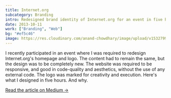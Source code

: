 ```yaml
---
title: Internet.org
subcategory: Branding
intro: Redesigned brand identity of Internet.org for an event in five hours. Made a trustworthy, user-centric brand.
date: 2013-10-11
work: ["Branding", "Web"]
bg: "#ef5c46"
image: https://res.cloudinary.com/anand-chowdhary/image/upload/v1532799282/portfolio/internet.org_2x.png
---
```


I recently participated in an event where I was required to redesign Internet.org's homepage and logo. The content had to remain the same, but the design was to be completely new. The website was required to be responsive, and good in code-quality and aesthetics, without the use of any external code. The logo was marked for creativity and execution. Here's what I designed in five hours. And why.

[Read the article on Medium &rarr;](https://medium.com/@anandchowdhary/internet-org-redesign-42faa1cf0af)

<div class="two-images">
	<div><img alt="" src="https://res.cloudinary.com/anand-chowdhary/image/upload/v1534760036/projects/internetorg/1.jpg"></div>
	<div><img alt="" src="https://res.cloudinary.com/anand-chowdhary/image/upload/v1534760036/projects/internetorg/2.jpg"></div>
</div>
<div class="two-images">
	<div><img alt="" src="https://res.cloudinary.com/anand-chowdhary/image/upload/v1534760036/projects/internetorg/3.png"></div>
	<div><img alt="" src="https://res.cloudinary.com/anand-chowdhary/image/upload/v1534760036/projects/internetorg/4.png"></div>
</div>